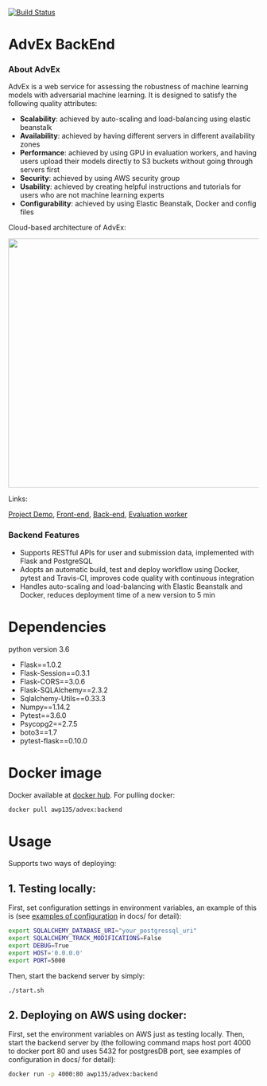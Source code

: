 [![Build Status](https://travis-ci.com/ShangwuYao/AdvEx_BE.svg?branch=master)](https://travis-ci.com/ShangwuYao/AdvEx_BE)
# AdvEx BackEnd
### About AdvEx
AdvEx is a web service for assessing the robustness of machine learning models with adversarial machine learning. It is designed to satisfy the following quality attributes:
- **Scalability**: achieved by auto-scaling and load-balancing using elastic beanstalk
- **Availability**: achieved by having different servers in different availability zones
- **Performance**: achieved by using GPU in evaluation workers, and having users upload their models directly to S3 buckets without going through servers first
- **Security**: achieved by using AWS security group
- **Usability**: achieved by creating helpful instructions and tutorials for users who are not machine learning experts
- **Configurability**: achieved by using Elastic Beanstalk, Docker and config files


Cloud-based architecture of AdvEx: 

<p align="center">
<img src="https://pic-markdown.s3.amazonaws.com/region=us-west-2&tab=overview/2018-08-06-013104.png" width=600 height=500/>
</p>

Links:

[Project Demo](https://dnc1994.com/AdvEx-FE/), [Front-end](https://github.com/dnc1994/AdvEx-FE), [Back-end](https://github.com/ShangwuYao/AdvEx_BE), [Evaluation worker](https://github.com/ShangwuYao/AdvEx_Evaluation)

### Backend Features
- Supports RESTful APIs for user and submission data, implemented with Flask and PostgreSQL
- Adopts an automatic build, test and deploy workflow using Docker, pytest and Travis-CI, improves code quality with continuous integration
- Handles auto-scaling and load-balancing with Elastic Beanstalk and Docker, reduces deployment time of a new version to 5 min

# Dependencies
python version 3.6
- Flask==1.0.2
- Flask-Session==0.3.1
- Flask-CORS==3.0.6
- Flask-SQLAlchemy==2.3.2
- Sqlalchemy-Utils==0.33.3
- Numpy==1.14.2
- Pytest==3.6.0
- Psycopg2==2.7.5
- boto3==1.7
- pytest-flask==0.10.0

# Docker image
Docker available at [docker hub](https://hub.docker.com/r/awp135/advex/tags/).
For pulling docker:
```bash
docker pull awp135/advex:backend
```

# Usage
Supports two ways of deploying:
## 1. Testing locally: 
First, set configuration settings in environment variables, an example of this is (see [examples of configuration](https://github.com/ShangwuYao/AdvEx_BE/tree/master/docs) in docs/ for detail):
```bash
export SQLALCHEMY_DATABASE_URI="your_postgressql_uri"
export SQLALCHEMY_TRACK_MODIFICATIONS=False
export DEBUG=True
export HOST='0.0.0.0'
export PORT=5000
```
Then, start the backend server by simply:
```bash
./start.sh
```

## 2. Deploying on AWS using docker:
First, set the environment variables on AWS just as testing locally. 
Then, start the backend server by (the following command maps host port 4000 to docker port 80 and uses 5432 for postgresDB port, see examples of configuration in docs/ for detail):
```bash
docker run -p 4000:80 awp135/advex:backend
```
